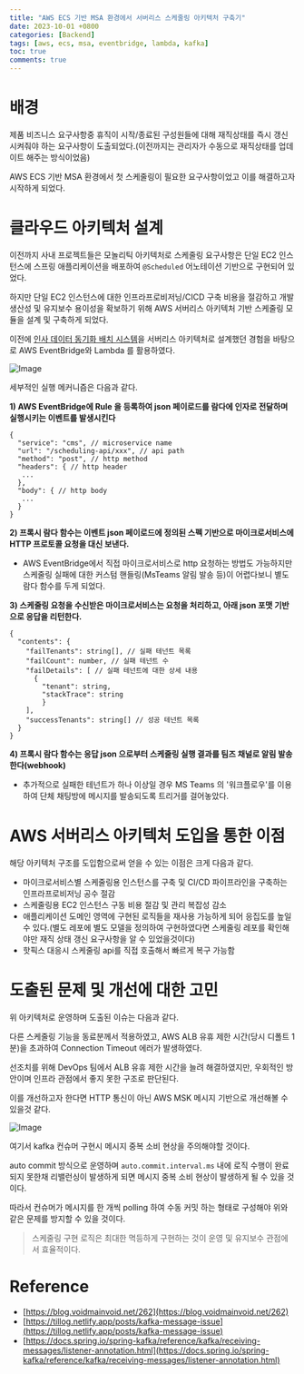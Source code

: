 ```yaml
---
title: "AWS ECS 기반 MSA 환경에서 서버리스 스케줄링 아키텍처 구축기"
date: 2023-10-01 +0800
categories: [Backend]
tags: [aws, ecs, msa, eventbridge, lambda, kafka]
toc: true
comments: true
---
```


# 배경
제품 비즈니스 요구사항중 휴직이 시작/종료된 구성원들에 대해 재직상태를 즉시 갱신시켜줘야 하는 요구사항이 도출되었다.(이전까지는 관리자가 수동으로 재직상태를 업데이트 해주는 방식이었음)

AWS ECS 기반 MSA 환경에서 첫 스케줄링이 필요한 요구사항이었고 이를 해결하고자 시작하게 되었다.

# 클라우드 아키텍처 설계
이전까지 사내 프로젝트들은 모놀리틱 아키텍처로 스케줄링 요구사항은 단일 EC2 인스턴스에 스프링 애플리케이션을 배포하여 `@Scheduled` 어노테이션 기반으로 구현되어 있었다.

하지만 단일 EC2 인스턴스에 대한 인프라프로비저닝/CICD 구축 비용을 절감하고 개발 생산성 및 유지보수 용이성을 확보하기 위해 AWS 서버리스 아키텍처 기반 스케줄링 모듈을 설계 및 구축하게 되었다.

이전에 [인사 데이터 동기화 배치 시스템](https://jeonyoungho.github.io/posts/AWS-%EC%84%9C%EB%B2%84%EB%A6%AC%EC%8A%A4-%EC%95%84%ED%82%A4%ED%85%8D%EC%B2%98-%EA%B8%B0%EB%B0%98-2,000%EC%97%AC%EB%AA%85-%EA%B3%A0%EA%B0%9D%EC%82%AC-%EC%9D%B8%EC%82%AC%EB%8D%B0%EC%9D%B4%ED%84%B0-%EB%8F%99%EA%B8%B0%ED%99%94-%EC%8B%9C%EC%8A%A4%ED%85%9C-%EA%B5%AC%EC%B6%95%EA%B8%B0/)을 서버리스 아키텍처로 설계했던 경험을 바탕으로 AWS EventBridge와 Lambda 를 활용하였다.

![Image](https://github.com/user-attachments/assets/dc513dee-dab8-459d-bba1-8569312f389e)

세부적인 실행 메커니즘은 다음과 같다.

**1) AWS EventBridge에 Rule 을 등록하여 json 페이로드를 람다에 인자로 전달하며 실행시키는 이벤트를 발생시킨다**

```
{
  "service": "cms", // microservice name
  "url": "/scheduling-api/xxx", // api path
  "method": "post", // http method
  "headers": { // http header
   ...
  },
  "body": { // http body
   ...
  }
}
```

**2) 프록시 람다 함수는 이벤트 json 페이로드에 정의된 스펙 기반으로 마이크로서비스에 HTTP 프로토콜 요청을 대신 보낸다.**
- AWS EventBridge에서 직접 마이크로서비스로 http 요청하는 방법도 가능하지만 스케줄링 실패에 대한 커스텀 핸들링(MsTeams 알림 발송 등)이 어렵다보니 별도 람다 함수를 두게 되었다.

**3) 스케줄링 요청을 수신받은 마이크로서비스는 요청을 처리하고, 아래 json 포맷 기반으로 응답을 리턴한다.**

```
{
  "contents": {
    "failTenants": string[], // 실패 테넌트 목록
    "failCount": number, // 실패 테넌트 수
    "failDetails": [ // 실패 테넌트에 대한 상세 내용
      {
        "tenant": string,
        "stackTrace": string
        }
    ],
    "successTenants": string[] // 성공 테넌트 목록
  }
}
```

**4) 프록시 람다 함수는 응답 json 으로부터 스케줄링 실행 결과를 팀즈 채널로 알림 발송한다(webhook)**
- 추가적으로 실패한 테넌트가 하나 이상일 경우 MS Teams 의 '워크플로우'를 이용하여 단체 채팅방에 메시지를 발송되도록 트리거를 걸어놓았다.

# AWS 서버리스 아키텍처 도입을 통한 이점
해당 아키텍처 구조를 도입함으로써 얻을 수 있는 이점은 크게 다음과 같다.

- 마이크로서비스별 스케줄링용 인스턴스를 구축 및 CI/CD 파이프라인을 구축하는 인프라프로비저닝 공수 절감
- 스케줄링용 EC2 인스턴스 구동 비용 절감 및 관리 복잡성 감소
- 애플리케이션 도메인 영역에 구현된 로직들을 재사용 가능하게 되어 응집도를 높일 수 있다.(별도 레포에 별도 모델을 정의하여 구현하였다면 스케줄링 레포를 확인해야만 재직 상태 갱신 요구사항을 알 수 있었을것이다)
- 핫픽스 대응시 스케줄링 api를 직접 호출해서 빠르게 복구 가능함

# 도출된 문제 및 개선에 대한 고민
위 아키텍처로 운영하며 도출된 이슈는 다음과 같다.

다른 스케줄링 기능을 동료분께서 적용하였고, AWS ALB 유휴 제한 시간(당시 디폴트 1분)을 초과하여 Connection Timeout 에러가 발생하였다.

선조치를 위해 DevOps 팀에서 ALB 유휴 제한 시간을 늘려 해결하였지만, 우회적인 방안이며 인프라 관점에서 좋지 못한 구조로 판단된다.

이를 개선하고자 한다면 HTTP 통신이 아닌 AWS MSK 메시지 기반으로 개선해볼 수 있을것 같다.

![Image](https://github.com/user-attachments/assets/1b45c721-6ece-4abd-80c7-d09d47bba084)

여기서 kafka 컨슈머 구현시 메시지 중복 소비 현상을 주의해야할 것이다.

auto commit 방식으로 운영하며 `auto.commit.interval.ms` 내에 로직 수행이 완료되지 못한채 리밸런싱이 발생하게 되면 메시지 중복 소비 현상이 발생하게 될 수 있을 것이다.

따라서 컨슈머가 메시지를 한 개씩 polling 하여 수동 커밋 하는 형태로 구성해야 위와 같은 문제를 방지할 수 있을 것이다.

> 스케줄링 구현 로직은 최대한 멱등하게 구현하는 것이 운영 및 유지보수 관점에서 효율적이다.

# Reference
- [https://blog.voidmainvoid.net/262](https://blog.voidmainvoid.net/262)
- [https://tillog.netlify.app/posts/kafka-message-issue](https://tillog.netlify.app/posts/kafka-message-issue)
- [https://docs.spring.io/spring-kafka/reference/kafka/receiving-messages/listener-annotation.html](https://docs.spring.io/spring-kafka/reference/kafka/receiving-messages/listener-annotation.html)


